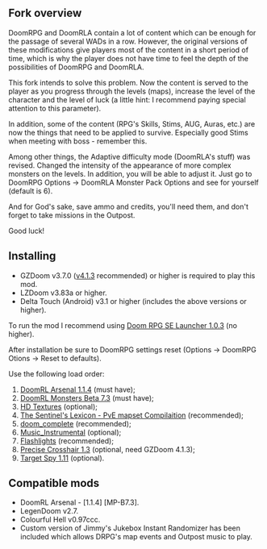 ## Fork overview

DoomRPG and DoomRLA contain a lot of content which can be enough for the passage of several WADs in a row. However, the original versions of these modifications give players most of the content in a short period of time, which is why the player does not have time to feel the depth of the possibilities of DoomRPG and DoomRLA.

This fork intends to solve this problem. Now the content is served to the player as you progress through the levels (maps), increase the level of the character and the level of luck (a little hint: I recommend paying special attention to this parameter).

In addition, some of the content (RPG's Skills, Stims, AUG, Auras, etc.) are now the things that need to be applied to survive. Especially good Stims when meeting with boss - remember this.

Among other things, the Adaptive difficulty mode (DoomRLA's stuff) was revised. Changed the intensity of the appearance of more complex monsters on the levels. In addition, you will be able to adjust it. Just go to DoomRPG Options -> DoomRLA Monster Pack Options and see for yourself (default is 6).

And for God's sake, save ammo and credits, you'll need them, and don't forget to take missions in the Outpost. 

Good luck! 

## Installing

- GZDoom v3.7.0 ([v4.1.3](https://zdoom.org/files/gzdoom/bin/gzdoom-bin-4-1-3-x64.zip) recommended) or higher is required to play this mod.
- LZDoom v3.83a or higher.
- Delta Touch (Android) v3.1 or higher (includes the above versions or higher).

To run the mod I recommend using [Doom RPG SE Launcher 1.0.3](https://github.com/Forevener/DRPGSEL/releases/tag/v1.0.3) (no higher).

After installation be sure to DoomRPG settings reset (Options -> DoomRPG Otions -> Reset to defaults).

Use the following load order:

1. [DoomRL Arsenal 1.1.4](https://forum.zdoom.org/viewtopic.php?f=43&t=37044) (must have);
2. [DoomRL Monsters Beta 7.3](https://forum.zdoom.org/viewtopic.php?f=43&t=37044) (must have);
3. [HD Textures](https://github.com/WNC12k/DoomRPG-Others/releases) (optional);
4. [The Sentinel's Lexicon - PvE mapset Compilaition](https://github.com/WNC12k/DoomRPG-Lexicon/releases) (recommended);
5. [doom_complete](https://github.com/WNC12k/DoomRPG-WadSmoosh/releases) (recommended);
6. [Music_Instrumental](https://github.com/WNC12k/DoomRPG-Music/releases) (optional);
7. [Flashlights](https://github.com/WNC12k/DoomRPG-Others/releases) (recommended);
8. [Precise Crosshair 1.3](https://forum.zdoom.org/viewtopic.php?f=43&t=64788) (optional, need GZDoom 4.1.3);
9. [Target Spy 1.11](https://forum.zdoom.org/viewtopic.php?t=60784) (optional).

## Compatible mods

- DoomRL Arsenal - [1.1.4] [MP-B7.3].
- LegenDoom v2.7.
- Colourful Hell v0.97ccc.
- Custom version of Jimmy's Jukebox Instant Randomizer has been included which allows DRPG's map events and Outpost music to play.
